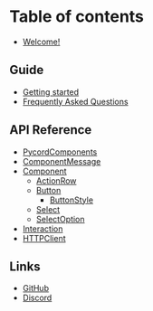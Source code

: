 # Table of contents

* [Welcome!](README.md)

## Guide

* [Getting started](guide/getting-started.md)
* [Frequently Asked Questions](guide/frequently-asked-questions.md)

## API Reference

* [PycordComponents](api-reference/pycordcomponents.md)
* [ComponentMessage](api-reference/componentmessage.md)
* [Component](api-reference/component/README.md)
  * [ActionRow](api-reference/component/actionrow.md)
  * [Button](api-reference/component/button/README.md)
    * [ButtonStyle](api-reference/component/button/buttonstyle.md)
  * [Select](api-reference/component/select.md)
  * [SelectOption](api-reference/component/option.md)
* [Interaction](api-reference/interaction.md)
* [HTTPClient](api-reference/httpclient.md)

## Links

* [GitHub](https://github.com/spacedev-official/py-cord-components.git)
* [Discord](https://discord.gg/294KSUxcz2)

<!--## Change Log

* [2.2.3](change-log/2.2.3.md)-->
